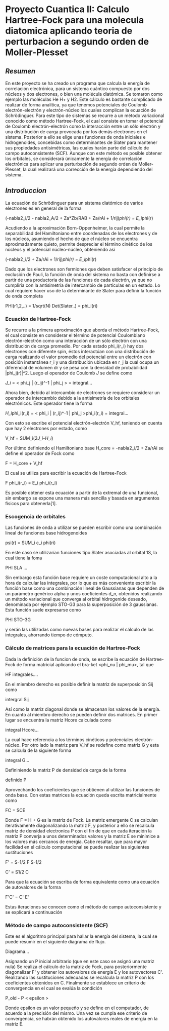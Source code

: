 # Proyecto Cuantica II: Calculo Hartree-Fock para una molecula diatomica aplicando teoria de perturbacion a segundo orden de Moller-Plesset

## *Resumen*

En este proyecto se ha creado un programa que calcula la energía de correlación electrónica, para un sistema cuántico compuesto por dos núcleos y dos electrones, o bien una molécula diatómica. Se tomaron como ejemplo las moléculas He H+ y H2. Este cálculo es bastante complicado de realizar de forma analítica, ya que tenemos potenciales de Coulomb electrón-electrón y electrón-núcleo los cuales complican la ecuación de Schrödinguer. Para este tipo de sistemas se recurre a un método variacional conocido como método Hartree-Fock, el cual consiste en tomar el potencial de Coulomb electrón-electrón como la interacción entre un sólo electrón y una distribución de carga provocada por los demás electrones en el sistema. Posterior a ello se elige unas funciones de onda iniciales e hidrogenoides, concebidas como determinantes de Slater para mantener sus propiedades antisimétricas, las cuales harán parte del cálculo de campo autoconsistente (SCF). Aunque con este método es posible obtener los orbitales, se considerará únicamente la energía de correlación electrónica para aplicar una perturbación de segundo orden de Moller-Plesset, la cual realizará una corrección de la energía dependiendo del sistema.

## *Introduccion*

La ecuación de Schrödinguer para un sistema diatómico de varios electrones es en general de la forma

(-nabla2_i/2 - nabla2_A/2 + Za*Zb/RAB + Za/rAi + 1/rij)*phi(r) = E_i*phi(r)

Acudiendo a la aproximación Born-Oppenheimer, la cual permite la separabilidad del Hamiltoniano entre coordenadas de los electrones y de los núcleos, asumiendo el hecho de que el núcleo se encuentra aproximadamente quieto, permite despreciar el término cinético de los núcleos y el potencial núcleo-núcleo, obteniendo así 

(-nabla2_i/2 + Za/rAi + 1/rij)*phi(r) = E_i*phi(r)

Dado que los electrones son fermiones que deben satisfacer el principio de exclusión de Pauli, la función de onda del sistema no basta con definirse a partir de una productoria de las funciones de cada electrón, ya que no cumpliría con la antisimetría de intercambio de partículas en un estado. Lo cual requiere hacer uso de la determinante de Slater para definir la función de onda completa

PHI(r1,2,..) = 1/sqrt(N) Det(Slater..) = phi_i(ri)

### Ecuación de Hartree-Fock
Se recurre a la primera aproximación que aborda el método Hartree-Fock, el cual consiste en considerar el término de potencial Coulombiano electrón-electrón como una interacción de un sólo electrón con una distribución de carga promedio. Por cada estado phi_i(r_i) hay dos electrones con diferente spin, éstos interactúan con una distribución de carga realizando el valor promedio del potencial entre un electrón con posición instantánea r_i y una distribución ubicada en r_j la cual ocupa un diferencial de volumen dr y se pesa con la densidad de probabilidad |phi_j(r)|^2. Luego el operador de Coulomb *J* se define como

*J_i* = < phi_j | (r_ij)^-1 | phi_j > = integral...

Ahora bien, debido al intercambio de electrones se requiere considerar un operador de intercambio debido a la antisimetría de los orbitales electrónicos. Este operador tiene la forma

*H_i*phi_i(r_i) = < phi_i | (r_ij)^-1 | phi_j >phi_i(r_i) = integral...

Con esto se escribe el potencial electrón-electrón V_hf, teniendo en cuenta que hay 2 electrones por estado, como

V_hf = SUM_i(2*J_i*-*H_i*)

Por último definiendo el Hamiltoniano base H_core = -nabla2_i/2 + Za/rAi se define el operador de Fock como

F = H_core + V_hf 

El cual se utiliza para escribir la ecuación de Hartree-Fock

F phi_i(r_i) = E_i phi_i(r_i)

Es posible obtener esta ecuación a partir de la extremal de una funcional, sin embargo se expone una manera más sencilla y basada en argumentos físicos para obtenerla[1].

### Escogencia de orbitales

Las funciones de onda a utilizar se pueden escribir como una combinación lineal de funciones base hidrogenoides

psi(r) = SUM_i c_i phi(ri)

En este caso se utilizarían funciones tipo Slater asociadas al orbital 1S, la cual tiene la foma

PHI SLA ...

Sin embargo esta función base requiere un coste computacional alto a la hora de calcular las integrales, por lo que es más conveniente escribir la función base como una combinación lineal de Gaussianas que dependen de un parámetro genérico alpha y unos coeficientes d_n, obtenidos realizando un método variacional que converga al orbital hidrogenide deseado, denominada por ejemplo STO-G3 para la superposición de 3 gaussianas. Esta función suele expresarse como

PHI STO-3G

y serán las utilizadas como nuevas bases para realizar el cálculo de las integrales, ahorrando tiempo de cómputo. 

### Cálculo de matrices para la ecuación de Hartree-Fock

Dada la definición de la funcion de onda, se escribe la ecuación de Hartree-Fock de forma matricial aplicando el bra-ket <phi_nu | phi_mu>, tal que

HF integrales....

En el miembro derecho es posible definir la matriz de superposición Sij como

intergral Sij

Así como la matriz diagonal donde se almacenan los valores de la energía. En cuanto al miembro derecho se pueden definir dos matrices. En primer lugar se encuentra la matriz Hcore calculada como

integral Hcore...

La cual hace referencia a los términos cinéticos y potenciales electrón-núcleo. Por otro lado la matriz para V_hf se redefine como matriz G y esta se calcula de la siguiente forma

integral G...

Defininiendo la matriz P de densidad de carga de la forma

definido P

Aprovechando los coeficientes que se obtienen al utilizar las funciones de onda base. Con estas matrices la ecuación queda escrita matricialmente como

FC = SCE

Donde F = H + G es la matriz de Fock. La matriz emergente C se calculan iterativamente diagonalizando la matriz F, y posterior a ello se recalcula matriz de densidad electronica P con el fin de que en cada iteración la matriz P converja a unos determinados valores y la matriz E se minimice a los valores más cercanos de energía. Cabe resaltar, que para mayor facilidad en el cálculo computacional se puede realizar las siguientes sustituciones

F' = S-1/2 F S-1/2

C' = S1/2 C

Para que la ecuación se escriba de forma equivalente como una ecuación de autovalores de la forma

F'C' = C' E'

Estas iteraciones se conocen como el método de campo autoconsistente y se explicará a continuación

### Método de campo autoconsistente (SCF)

Este es el algoritmo principal para hallar la energía del sistema, la cual se puede resumir en el siguiente diagrama de flujo.

Diagrama...

Asignando un P inicial arbitrario (que en este caso se asignó una matriz nula) Se realiza el cálculo de la matriz de Fock, para posteriormente diagonalizar F' y obtener los autovalores de energía E y los autovectores C'. Realizando las sustituciones adecuadas se recalcula la matriz P con los coeficientes obtenidos en C. Finalmente se establece un criterio de convergencia en el cual se evalúa la condición

P_old - P < epsilon >

Donde epsilon es un valor pequeño y se define en el computador, de acuerdo a la precisión del mismo.  Una vez se cumpla ese criterio de convergencia, se habrán obtenido los autovalores reales de energía en la matriz E.





 




 





